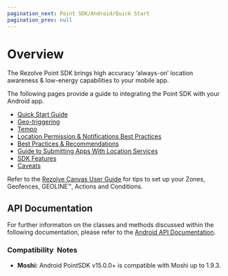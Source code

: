 ```yaml
---
pagination_next: Point SDK/Android/Quick Start
pagination_prev: null
---
```


Overview
===========

The Rezolve Point SDK brings high accuracy ‘always-on’ location awareness & low-energy capabilities to your mobile app.

The following pages provide a guide to integrating the Point SDK with your Android app.

*   [Quick Start Guide](./Quick%20Start.md)
*   [Geo-triggering](./Geo-triggering.md)
*   [Tempo](./Tempo.md)
*   [Location Permission & Notifications Best Practices](./Location%20Permission%20&%20Notifications%20Best%20Practices.md)
*   [Best Practices & Recommendations](./Best%20Practices%20&%20Recommendations.md)
*   [Guide to Submitting Apps With Location Services](../../Implementation%20and%20Best%20Practices%20Guides/Submitting%20apps%20with%20location%20services%20guide.md)
*   [SDK Features](./Features/Enable%20or%20disable%20zones.md)
*   [Caveats](./Caveats.md)

Refer to the [Rezolve Canvas User Guide](../../Canvas/Overview.md) for tips to set up your Zones, Geofences, GEOLINE™, Actions and Conditions.

API Documentation
-----------------

For further information on the classes and methods discussed within the following documentation, please refer to the [Android API Documentation](http://android-docs.bluedot.io/).

### Compatibility  Notes

*   **Moshi:** Android PointSDK v15.0.0+ is compatible with Moshi up to 1.9.3.